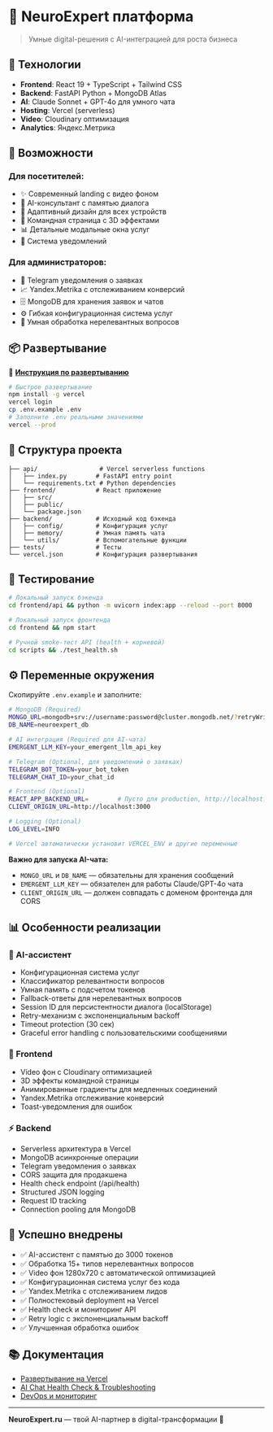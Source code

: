 # 🧠 NeuroExpert платформа

> Умные digital-решения с AI-интеграцией для роста бизнеса

## 🚀 Технологии

- **Frontend**: React 19 + TypeScript + Tailwind CSS
- **Backend**: FastAPI Python + MongoDB Atlas
- **AI**: Claude Sonnet + GPT-4o для умного чата
- **Hosting**: Vercel (serverless)
- **Video**: Cloudinary оптимизация
- **Analytics**: Яндекс.Метрика

## 🎯 Возможности

### Для посетителей:
- ✨ Современный landing с видео фоном
- 🤖 AI-консультант с памятью диалога
- 📱 Адаптивный дизайн для всех устройств
- 🎨 Командная страница с 3D эффектами
- 📊 Детальные модальные окна услуг
- 🔔 Система уведомлений

### Для администраторов:
- 📡 Telegram уведомления о заявках
- 📈 Yandex.Metrika с отслеживанием конверсий
- 🗄️ MongoDB для хранения заявок и чатов
- ⚙️ Гибкая конфигурационная система услуг
- 🔄 Умная обработка нерелевантных вопросов

## 📦 Развертывание

📖 **[Инструкция по развертыванию](DEPLOY.md)**

```bash
# Быстрое развертывание
npm install -g vercel
vercel login
cp .env.example .env
# Заполните .env реальными значениями
vercel --prod
```

## 🔧 Структура проекта

```
├── api/                 # Vercel serverless functions
│   ├── index.py        # FastAPI entry point
│   └── requirements.txt # Python dependencies
├── frontend/           # React приложение
│   ├── src/
│   ├── public/
│   └── package.json
├── backend/            # Исходный код бэкенда
│   ├── config/         # Конфигурация услуг
│   ├── memory/         # Умная память чата
│   └── utils/          # Вспомогательные функции
├── tests/              # Тесты
└── vercel.json         # Конфигурация развертывания
```

## 🧪 Тестирование

```bash
# Локальный запуск бэкенда
cd frontend/api && python -m uvicorn index:app --reload --port 8000

# Локальный запуск фронтенда
cd frontend && npm start

# Ручной smoke-тест API (health + корневой)
cd scripts && ./test_health.sh
```

## ⚙️ Переменные окружения

Скопируйте `.env.example` и заполните:

```bash
# MongoDB (Required)
MONGO_URL=mongodb+srv://username:password@cluster.mongodb.net/?retryWrites=true&w=majority
DB_NAME=neuroexpert_db

# AI интеграция (Required для AI-чата)
EMERGENT_LLM_KEY=your_emergent_llm_api_key

# Telegram (Optional, для уведомлений о заявках)
TELEGRAM_BOT_TOKEN=your_bot_token
TELEGRAM_CHAT_ID=your_chat_id

# Frontend (Optional)
REACT_APP_BACKEND_URL=        # Пусто для production, http://localhost:8000 для dev
CLIENT_ORIGIN_URL=http://localhost:3000

# Logging (Optional)
LOG_LEVEL=INFO

# Vercel автоматически установит VERCEL_ENV и другие переменные
```

**Важно для запуска AI-чата:**
- `MONGO_URL` и `DB_NAME` — обязательны для хранения сообщений
- `EMERGENT_LLM_KEY` — обязателен для работы Claude/GPT-4o чата
- `CLIENT_ORIGIN_URL` — должен совпадать с доменом фронтенда для CORS

## 📊 Особенности реализации

### 🧠 AI-ассистент
- Конфигурационная система услуг
- Классификатор релевантности вопросов
- Умная память с подсчетом токенов
- Fallback-ответы для нерелевантных вопросов
- Session ID для персистентности диалога (localStorage)
- Retry-механизм с экспоненциальным backoff
- Timeout protection (30 сек)
- Graceful error handling с пользовательскими сообщениями

### 🎨 Frontend
- Video фон с Cloudinary оптимизацией
- 3D эффекты командной страницы
- Анимированные градиенты для медленных соединений
- Yandex.Metrika отслеживание конверсий
- Toast-уведомления для ошибок

### ⚡ Backend
- Serverless архитектура в Vercel
- MongoDB асинхронные операции
- Telegram уведомления о заявках
- CORS защита для продакшена
- Health check endpoint (/api/health)
- Structured JSON logging
- Request ID tracking
- Connection pooling для MongoDB

## 🎉 Успешно внедрены

- ✅ AI-ассистент с памятью до 3000 токенов
- ✅ Обработка 15+ типов нерелевантных вопросов
- ✅ Video фон 1280x720 с автоматической оптимизацией
- ✅ Конфигурационная система услуг без кода
- ✅ Yandex.Metrika с отслеживанием лидов
- ✅ Полностековый deployment на Vercel
- ✅ Health check и мониторинг API
- ✅ Retry logic с экспоненциальным backoff
- ✅ Улучшенная обработка ошибок

## 📚 Документация

- [Развертывание на Vercel](DEPLOY.md)
- [AI Chat Health Check & Troubleshooting](AI_CHAT_HEALTH.md)
- [DevOps и мониторинг](DEVOPS.md)


---

**NeuroExpert.ru** — твой AI-партнер в digital-трансформации 🚀
